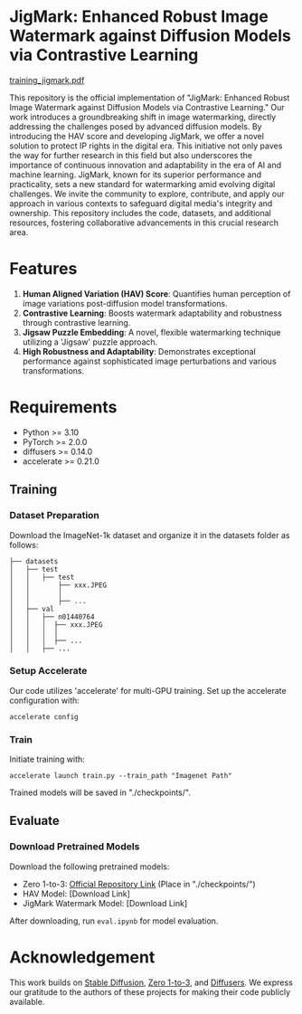 # JigMark: Enhanced Robust Image Watermark against Diffusion Models via Contrastive Learning
[training_jigmark.pdf](https://github.com/pmzzs/JigMark/files/13593375/training_jigmark.pdf)

This repository is the official implementation of "JigMark: Enhanced Robust Image Watermark against Diffusion Models via Contrastive Learning." Our work introduces a groundbreaking shift in image watermarking, directly addressing the challenges posed by advanced diffusion models. By introducing the HAV score and developing JigMark, we offer a novel solution to protect IP rights in the digital era. This initiative not only paves the way for further research in this field but also underscores the importance of continuous innovation and adaptability in the era of AI and machine learning. JigMark, known for its superior performance and practicality, sets a new standard for watermarking amid evolving digital challenges. We invite the community to explore, contribute, and apply our approach in various contexts to safeguard digital media's integrity and ownership. This repository includes the code, datasets, and additional resources, fostering collaborative advancements in this crucial research area.

# Features
1. **Human Aligned Variation (HAV) Score**: Quantifies human perception of image variations post-diffusion model transformations.
2. **Contrastive Learning**: Boosts watermark adaptability and robustness through contrastive learning.
3. **Jigsaw Puzzle Embedding**: A novel, flexible watermarking technique utilizing a 'Jigsaw' puzzle approach.
4. **High Robustness and Adaptability**: Demonstrates exceptional performance against sophisticated image perturbations and various transformations.

# Requirements
+ Python >= 3.10
+ PyTorch >= 2.0.0
+ diffusers >= 0.14.0
+ accelerate >= 0.21.0

## Training
### Dataset Preparation
Download the ImageNet-1k dataset and organize it in the datasets folder as follows:


```
├── datasets
│   ├── test
│   │   ├── test
│   │       ├── xxx.JPEG
│   │       │
│   │       ├── ...
│   ├── val
│   │   ├── n01440764
│   │   │  ├── xxx.JPEG
│   │   │  │
│   │   │  ├── ...
│   │   ├── ...
```


### Setup Accelerate
Our code utilizes 'accelerate' for multi-GPU training. Set up the accelerate configuration with:

```
accelerate config
```


### Train
Initiate training with:

```
accelerate launch train.py --train_path "Imagenet Path"
```
Trained models will be saved in "./checkpoints/".

## Evaluate

### Download Pretrained Models
Download the following pretrained models:
- Zero 1-to-3: [Official Repository Link](https://cv.cs.columbia.edu/zero123/assets/10500.ckpt) (Place in "./checkpoints/")
- HAV Model: [Download Link]
- JigMark Watermark Model: [Download Link]

After downloading, run `eval.ipynb` for model evaluation.

# Acknowledgement
This work builds on [Stable Diffusion](https://github.com/CompVis/stable-diffusion), [Zero 1-to-3](https://github.com/cvlab-columbia/zero123), and [Diffusers](https://huggingface.co/docs/diffusers/index). We express our gratitude to the authors of these projects for making their code publicly available.

